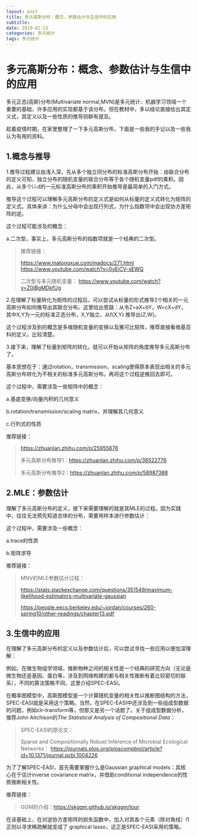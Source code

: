 ```yaml
---
layout: post
title: 多元高斯分布：概念、参数估计与生信中的应用
subtitle: 
date: 2019-02-13
categories: 多元统计
tags: 多元统计
---
```


# 多元高斯分布：概念、参数估计与生信中的应用

多元正态(高斯)分布(Multivariate normal,MVN)是多元统计、机器学习领域一个重要的基础，许多应用的实现都基于该分布。但在教材中，多以结论直接给出其定义式，其定义以及一些性质的推导则鲜有提及。

趁着疫情时期，在家里整理了一下多元高斯分布，下面是一些我的手记以及一些我认为有用的资料。

## **1.概念与推导**

1.推导过程建议由浅入深，先从多个独立同分布的标准高斯分布开始：由联合分布的定义可知，独立分布的随机变量的联合分布等于各个随机变量pdf的乘积。因此，从多个i.i.d的一元标准高斯分布的乘积开始推导是最简单的入门方式。

推导这个过程可以理解多元高斯分布的定义式是如何从标量的定义式转化为矩阵的定义式。具体来讲：为什么分母中会出现行列式，为什么指数项中会出现协方差矩阵的逆。

这个过程可能涉及的概念：

a.二次型，事实上，多元高斯分布的指数项就是一个经典的二次型。

> 推荐链接：
>
>  https://www.matongxue.com/madocs/271.html https://www.youtube.com/watch?v=0yEiCV-xEWQ 
>
> 二次型与多元随机变量： https://www.youtube.com/watch?v=Z0jBgMDkfUg

2.在理解了标量转化为矩阵的过程后，可以尝试从标量的形式推导2个相关的一元高斯分布如何推导出其联合分布。这里给出思路：从令Z=aX+bY，W=cX+dY，其中X,Y为一元的标准正态分布，X,Y独立，从f(X,Y) 推导出(Z,W)。

这个过程涉及到的概念是多维随机变量的变换以及雅可比矩阵，推荐直接看维基百科的定义，比较清楚。

3.接下来，理解了标量到矩阵的转化，就可以开始从矩阵的角度推导多元高斯分布了。

基本思想在于：通过rotation，transmission，scaling使得原本表现出相关的多元高斯分布转化为不相关的标准多元高斯分布。再将这个过程逆推回去即可。

这个过程中，需要涉及一些矩阵中的概念：

a.基底变换/向量内积的几何意义

b.rotation/transmission/scaling matrix，并理解其几何意义

c.行列式的性质

推荐链接：

> https://zhuanlan.zhihu.com/p/25955676 
>
> 多元高斯分布推导1：https://zhuanlan.zhihu.com/p/36522776 
>
> 多元高斯分布推导2：https://zhuanlan.zhihu.com/p/58987388

## **2.MLE：参数估计**

理解了多元高斯分布的定义，接下来需要理解的就是其MLE的过程。因为实践中，往往无法预先知道总体的分布，需要用样本进行参数估计：

这个过程中，需要涉及一些概念：

a.trace的性质

b.矩阵求导

推荐链接：

> MNV的MLE参数估计过程：
>
>  https://stats.stackexchange.com/questions/351549/maximum-likelihood-estimators-multivariate-gaussian
>
>  https://people.eecs.berkeley.edu/~jordan/courses/260-spring10/other-readings/chapter13.pdf

## **3.生信中的应用**

在理解了多元高斯分布的定义以及参数估计后，可以尝试寻找一些应用以便加深理解：

例如，在微生物组学领域，推断物种之间的相关性是一个经典的研究方向（无论是微生物还是基因、蛋白等，涉及到网络构建的都与相关性推断有着比较密切的联系），不同的算法策略不同。这里介绍SPEC-EASI。

在概率图模型中，高斯图模型是一个计算随机变量的相关性以推断图结构的方法，SPEC-EASI就是采用这个策略。当然，在SPEC-EASI中还涉及到一些组成型数据的问题，例如clr-transform等，但那又是另一个话题了。关于组成型数据分析，推荐John Aitchison的*The Statistical Analysis of Compositional Data*：

> SPEC-EASI的原论文： 
>
> Sparse and Compositionally Robust Inference of Microbial Ecological Networks： https://journals.plos.org/ploscompbiol/article?id=10.1371/journal.pcbi.1004226

为了了解SPEC-EASI，首先需要掌握什么是Gaussian graphical models：其核心在于估计inverse covariance matrix，并借助conditional independence的性质推断相关性。

推荐链接：

> GGM的介绍：https://skggm.github.io/skggm/tour

在该基础上，在对逆协方差矩阵的损失函数中，加入对其各个元素（除对角线）l1正则以寻求稀疏解就变成了 graphical lasso，这正是SPEC-EASI采用的策略。